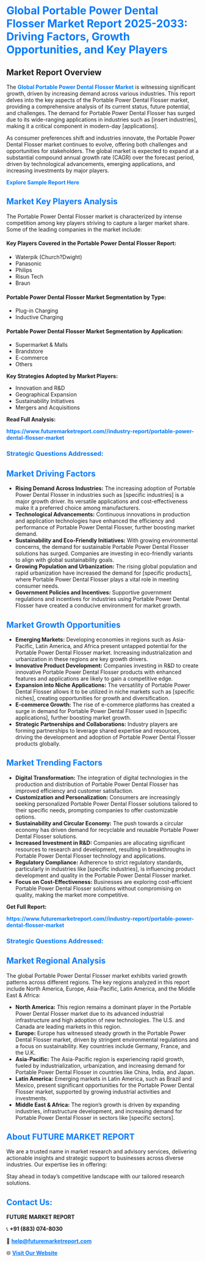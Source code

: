 <h1 style="color: #007BFF;">Global Portable Power Dental Flosser Market Report 2025-2033: Driving Factors, Growth Opportunities, and Key Players</h1>

<section id="overview">
<h2>Market Report Overview</h2>
<p>The <a href="https://www.futuremarketreport.com//industry-report/portable-power-dental-flosser-market" style="color: #007BFF; text-decoration: none;"><strong>Global Portable Power Dental Flosser Market</strong></a> is witnessing significant growth, driven by increasing demand across various industries. This report delves into the key aspects of the Portable Power Dental Flosser market, providing a comprehensive analysis of its current status, future potential, and challenges. The demand for Portable Power Dental Flosser has surged due to its wide-ranging applications in industries such as [insert industries], making it a critical component in modern-day [applications].</p>
<p>As consumer preferences shift and industries innovate, the Portable Power Dental Flosser market continues to evolve, offering both challenges and opportunities for stakeholders. The global market is expected to expand at a substantial compound annual growth rate (CAGR) over the forecast period, driven by technological advancements, emerging applications, and increasing investments by major players.</p>
</section>

<section id="overview">
<p><a href="https://www.futuremarketreport.com//request-sample/reportId=48413" style="color: #007BFF; text-decoration: none;"><strong>Explore Sample Report Here</strong></a></p>
</section>

<section id="key-players">
<h2 style="color: #007BFF;">Market Key Players Analysis</h2>
<p>The Portable Power Dental Flosser market is characterized by intense competition among key players striving to capture a larger market share. Some of the leading companies in the market include:</p>
<h4>Key Players Covered in the Portable Power Dental Flosser Report:</h4>
<ul><li>Waterpik (Church?Dwight)</li><li>Panasonic</li><li>Philips</li><li>Risun Tech</li><li>Braun</li></ul>
<h4>Portable Power Dental Flosser Market Segmentation by Type:</h4>
<ul><li>Plug-in Charging</li><li>Inductive Charging</li></ul>

<h4>Portable Power Dental Flosser Market Segmentation by Application:</h4>
<ul><li>Supermarket &amp; Malls</li><li>Brandstore</li><li>E-commerce</li><li>Others</li></ul>
<p><strong>Key Strategies Adopted by Market Players:</strong></p>
<ul>
<li>Innovation and R&D</li>
<li>Geographical Expansion</li>
<li>Sustainability Initiatives</li>
<li>Mergers and Acquisitions</li>
</ul>
</section>

<section>
<p><strong>Read Full Analysis: </strong></p><a href="https://www.futuremarketreport.com//industry-report/portable-power-dental-flosser-market" style="color: #007BFF; text-decoration: none;"><strong>https://www.futuremarketreport.com//industry-report/portable-power-dental-flosser-market</strong></a>
<h3 style="color: #007BFF;">Strategic Questions Addressed:</h3>
</section>

<section id="driving-factors">
<h2 style="color: #007BFF;">Market Driving Factors</h2>
<ul>
<li><strong>Rising Demand Across Industries:</strong> The increasing adoption of Portable Power Dental Flosser in industries such as [specific industries] is a major growth driver. Its versatile applications and cost-effectiveness make it a preferred choice among manufacturers.</li>
<li><strong>Technological Advancements:</strong> Continuous innovations in production and application technologies have enhanced the efficiency and performance of Portable Power Dental Flosser, further boosting market demand.</li>
<li><strong>Sustainability and Eco-Friendly Initiatives:</strong> With growing environmental concerns, the demand for sustainable Portable Power Dental Flosser solutions has surged. Companies are investing in eco-friendly variants to align with global sustainability goals.</li>
<li><strong>Growing Population and Urbanization:</strong> The rising global population and rapid urbanization have increased the demand for [specific products], where Portable Power Dental Flosser plays a vital role in meeting consumer needs.</li>
<li><strong>Government Policies and Incentives:</strong> Supportive government regulations and incentives for industries using Portable Power Dental Flosser have created a conducive environment for market growth.</li>
</ul>
</section>

<section id="growth-opportunities">
<h2 style="color: #007BFF;">Market Growth Opportunities</h2>
<ul>
<li><strong>Emerging Markets:</strong> Developing economies in regions such as Asia-Pacific, Latin America, and Africa present untapped potential for the Portable Power Dental Flosser market. Increasing industrialization and urbanization in these regions are key growth drivers.</li>
<li><strong>Innovative Product Development:</strong> Companies investing in R&D to create innovative Portable Power Dental Flosser products with enhanced features and applications are likely to gain a competitive edge.</li>
<li><strong>Expansion into Niche Applications:</strong> The versatility of Portable Power Dental Flosser allows it to be utilized in niche markets such as [specific niches], creating opportunities for growth and diversification.</li>
<li><strong>E-commerce Growth:</strong> The rise of e-commerce platforms has created a surge in demand for Portable Power Dental Flosser used in [specific applications], further boosting market growth.</li>
<li><strong>Strategic Partnerships and Collaborations:</strong> Industry players are forming partnerships to leverage shared expertise and resources, driving the development and adoption of Portable Power Dental Flosser products globally.</li>
</ul>
</section>

<section id="trending-factors">
<h2 style="color: #007BFF;">Market Trending Factors</h2>
<ul>
<li><strong>Digital Transformation:</strong> The integration of digital technologies in the production and distribution of Portable Power Dental Flosser has improved efficiency and customer satisfaction.</li>
<li><strong>Customization and Personalization:</strong> Consumers are increasingly seeking personalized Portable Power Dental Flosser solutions tailored to their specific needs, prompting companies to offer customizable options.</li>
<li><strong>Sustainability and Circular Economy:</strong> The push towards a circular economy has driven demand for recyclable and reusable Portable Power Dental Flosser solutions.</li>
<li><strong>Increased Investment in R&D:</strong> Companies are allocating significant resources to research and development, resulting in breakthroughs in Portable Power Dental Flosser technology and applications.</li>
<li><strong>Regulatory Compliance:</strong> Adherence to strict regulatory standards, particularly in industries like [specific industries], is influencing product development and quality in the Portable Power Dental Flosser market.</li>
<li><strong>Focus on Cost-Effectiveness:</strong> Businesses are exploring cost-efficient Portable Power Dental Flosser solutions without compromising on quality, making the market more competitive.</li>
</ul>
</section>

<section>
<p><strong>Get Full Report: </strong></p><a href="https://www.futuremarketreport.com//industry-report/portable-power-dental-flosser-market" style="color: #007BFF; text-decoration: none;"><strong>https://www.futuremarketreport.com//industry-report/portable-power-dental-flosser-market</strong></a>
<h3 style="color: #007BFF;">Strategic Questions Addressed:</h3>
</section>


<section id="regional-analysis">
<h2 style="color: #007BFF;">Market Regional Analysis</h2>
<p>The global Portable Power Dental Flosser market exhibits varied growth patterns across different regions. The key regions analyzed in this report include North America, Europe, Asia-Pacific, Latin America, and the Middle East & Africa:</p>
<ul>
<li><strong>North America:</strong> This region remains a dominant player in the Portable Power Dental Flosser market due to its advanced industrial infrastructure and high adoption of new technologies. The U.S. and Canada are leading markets in this region.</li>
<li><strong>Europe:</strong> Europe has witnessed steady growth in the Portable Power Dental Flosser market, driven by stringent environmental regulations and a focus on sustainability. Key countries include Germany, France, and the U.K.</li>
<li><strong>Asia-Pacific:</strong> The Asia-Pacific region is experiencing rapid growth, fueled by industrialization, urbanization, and increasing demand for Portable Power Dental Flosser in countries like China, India, and Japan.</li>
<li><strong>Latin America:</strong> Emerging markets in Latin America, such as Brazil and Mexico, present significant opportunities for the Portable Power Dental Flosser market, supported by growing industrial activities and investments.</li>
<li><strong>Middle East & Africa:</strong> The region’s growth is driven by expanding industries, infrastructure development, and increasing demand for Portable Power Dental Flosser in sectors like [specific sectors].</li>
</ul>
</section>

<footer>
<h2 style="color: #007BFF;">About FUTURE MARKET REPORT</h2>
<p>We are a trusted name in market research and advisory services, delivering actionable insights and strategic support to businesses across diverse industries. Our expertise lies in offering:</p>

<p>Stay ahead in today’s competitive landscape with our tailored research solutions.</p>

<h2 style="color: #007BFF;">Contact Us:</h2>
<p><strong>FUTURE MARKET REPORT</strong></p>
<p>📞 <strong>+91 (883) 074-8030</strong></p>
<p>📧 <strong><a href="mailto:help@futuremarketreport.com" style="color: #007BFF;">help@futuremarketreport.com</a></strong></p>
<p>🌐 <strong><a href="https://www.futuremarketreport.com/" style="color: #007BFF;">Visit Our Website</a></strong></p>
</footer>